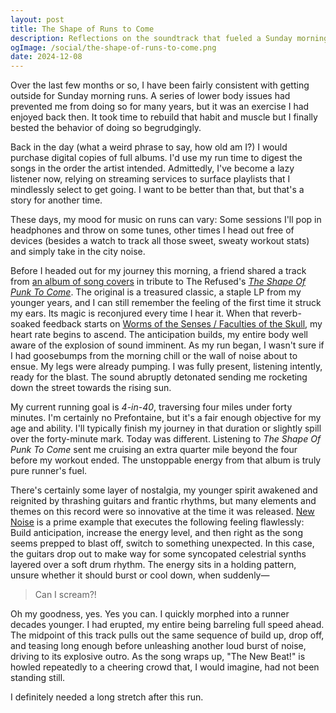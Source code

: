 ```yaml
---
layout: post
title: The Shape of Runs to Come
description: Reflections on the soundtrack that fueled a Sunday morning run.
ogImage: /social/the-shape-of-runs-to-come.png
date: 2024-12-08
---
```


Over the last few months or so, I have been fairly consistent with getting outside for Sunday morning runs. A series of lower body issues had prevented me from doing so for many years, but it was an exercise I had enjoyed back then. It took time to rebuild that habit and muscle but I finally bested the behavior of doing so begrudgingly.

Back in the day (what a weird phrase to say, how old am I?) I would purchase digital copies of full albums. I'd use my run time to digest the songs in the order the artist intended. Admittedly, I've become a lazy listener now, relying on streaming services to surface playlists that I mindlessly select to get going. I want to be better than that, but that's a story for another time.

These days, my mood for music on runs can vary: Some sessions I'll pop in headphones and throw on some tunes, other times I head out free of devices (besides a watch to track all those sweet, sweaty workout stats) and simply take in the city noise.

Before I headed out for my journey this morning, a friend shared a track from [an album of song covers](https://refused.bandcamp.com/album/the-shape-of-punk-to-come-obliterated) in tribute to The Refused's _[The Shape Of Punk To Come](https://refused.bandcamp.com/album/the-shape-of-punk-to-come)_. The original is a treasured classic, a staple LP from my younger years, and I can still remember the feeling of the first time it struck my ears. Its magic is reconjured every time I hear it. When that reverb-soaked feedback starts on [Worms of the Senses / Faculties of the Skull](https://refused.bandcamp.com/track/worms-of-the-senses-faculties-of-the-skull), my heart rate begins to ascend. The anticipation builds, my entire body well aware of the explosion of sound imminent. As my run began, I wasn't sure if I had goosebumps from the morning chill or the wall of noise about to ensue. My legs were already pumping. I was fully present, listening intently, ready for the blast. The sound abruptly detonated sending me rocketing down the street towards the rising sun.

My current running goal is _4-in-40_, traversing four miles under forty minutes. I'm certainly no Prefontaine, but it's a fair enough objective for my age and ability. I'll typically finish my journey in that duration or slightly spill over the forty-minute mark. Today was different. Listening to _The Shape Of Punk To Come_ sent me cruising an extra quarter mile beyond the four before my workout ended. The unstoppable energy from that album is truly pure runner's fuel.

There's certainly some layer of nostalgia, my younger spirit awakened and reignited by thrashing guitars and frantic rhythms, but many elements and themes on this record were so innovative at the time it was released. [New Noise](https://refused.bandcamp.com/track/new-noise) is a prime example that executes the following feeling flawlessly: Build anticipation, increase the energy level, and then right as the song seems prepped to blast off, switch to something unexpected. In this case, the guitars drop out to make way for some syncopated celestrial synths layered over a soft drum rhythm. The energy sits in a holding pattern, unsure whether it should burst or cool down, when suddenly—

> Can I scream?!

Oh my goodness, yes. Yes you can. I quickly morphed into a runner decades younger. I had erupted, my entire being barreling full speed ahead. The midpoint of this track pulls out the same sequence of build up, drop off, and teasing long enough before unleashing another loud burst of noise, driving to its explosive outro. As the song wraps up, "The New Beat!" is howled repeatedly to a cheering crowd that, I would imagine, had not been standing still.

I definitely needed a long stretch after this run.